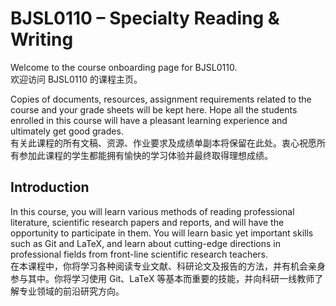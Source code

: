# BJSL0110 – Specialty Reading & Writing
Welcome to the course onboarding page for BJSL0110.  
欢迎访问 BJSL0110 的课程主页。  
  
Copies of documents, resources, assignment requirements related to the course and your grade sheets will be kept here. Hope all the students enrolled in this course will have a pleasant learning experience and ultimately get good grades.  
有关此课程的所有文稿、资源、作业要求及成绩单副本将保留在此处。衷心祝愿所有参加此课程的学生都能拥有愉快的学习体验并最终取得理想成绩。  

## Introduction
In this course, you will learn various methods of reading professional literature, scientific research papers and reports, and will have the opportunity to participate in them. You will learn basic yet important skills such as Git and LaTeX, and learn about cutting-edge directions in professional fields from front-line scientific research teachers.  
在本课程中，你将学习各种阅读专业文献、科研论文及报告的方法，并有机会亲身参与其中。你将学习使用 Git、LaTeX 等基本而重要的技能，并向科研一线教师了解专业领域的前沿研究方向。  

